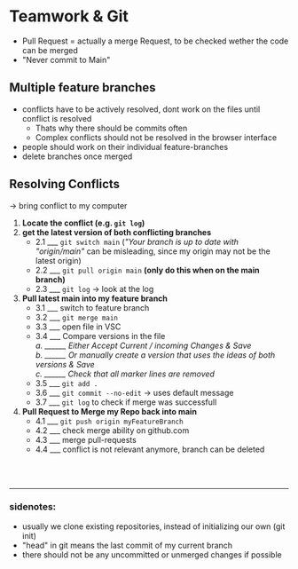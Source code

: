 # Teamwork & Git
* Pull Request = actually a merge Request, to be checked wether the code can be merged 
* "Never commit to Main"

## Multiple feature branches
* conflicts have to be actively resolved, dont work on the files until conflict is resolved
  * Thats why there should be commits often
  * Complex conflicts should not be resolved in the browser interface
* people should work on their individual feature-branches
* delete branches once merged

## Resolving Conflicts
-> bring conflict to my computer
1.  **Locate the conflict (e.g. `git log`)**
2.  **get the latest version of both conflicting branches**
    * 2.1 ___  `git switch main` (*"Your branch is up to date with "origin/main"* can be misleading, since my origin may not be the latest origin) 
    * 2.2 ___  `git pull origin main` **(only do this when on the main branch)**
    * 2.3 ___  `git log` -> look at the log </sub>
3.  **Pull latest main into my feature branch**
    * 3.1 ___  switch to feature branch
    * 3.2 ___  `git merge main` 
    * 3.3 ___  open file in VSC
    * 3.4 ___  Compare versions in the file
<br>    *a. ______ Either Accept Current / incoming Changes & Save*
<br>    *b. ______ Or manually create a version that uses the ideas of both versions & Save*
<br>    *c. ______ Check that all marker lines are removed*
    * 3.5 ___  `git add .`
    * 3.6 ___  `git commit --no-edit` -> uses default message
    * 3.7 ___  `git log` to check if merge was successfull
4.  **Pull Request to Merge my Repo back into main**
    * 4.1 ___  `git push origin myFeatureBranch`
    * 4.2 ___  check merge ability on github.com
    * 4.3 ___  merge pull-requests
    * 4.4 ___  conflict is not relevant anymore, branch can be deleted

<br>
<br>

***

### sidenotes: 
  * usually we clone existing repositories, instead of initializing our own (git init)
  * "head" in git means the last commit of my current branch
  * there should not be any uncommitted or unmerged changes if possible

